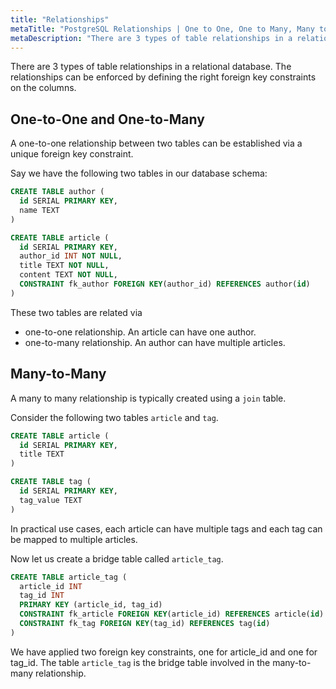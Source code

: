 ```yaml
---
title: "Relationships"
metaTitle: "PostgreSQL Relationships | One to One, One to Many, Many to Many | PostgreSQL Tutorial"
metaDescription: "There are 3 types of table relationships in a relational database like PostgreSQL. The relationships can be enforced by defining the right foreign key constraints on the columns."
---
```


There are 3 types of table relationships in a relational database. The relationships can be enforced by defining the right foreign key constraints on the columns.

## One-to-One and One-to-Many

A one-to-one relationship between two tables can be established via a unique foreign key constraint.

Say we have the following two tables in our database schema:

```sql
CREATE TABLE author (
  id SERIAL PRIMARY KEY,
  name TEXT
)

CREATE TABLE article (
  id SERIAL PRIMARY KEY,
  author_id INT NOT NULL,
  title TEXT NOT NULL,
  content TEXT NOT NULL,
  CONSTRAINT fk_author FOREIGN KEY(author_id) REFERENCES author(id)
)
```

These two tables are related via

- one-to-one relationship. An article can have one author.
- one-to-many relationship. An author can have multiple articles.

## Many-to-Many

A many to many relationship is typically created using a `join` table.

Consider the following two tables `article` and `tag`.

```sql
CREATE TABLE article (
  id SERIAL PRIMARY KEY,
  title TEXT
)

CREATE TABLE tag (
  id SERIAL PRIMARY KEY,
  tag_value TEXT
)
```

In practical use cases, each article can have multiple tags and each tag can be mapped to multiple articles.

Now let us create a bridge table called `article_tag`.

```sql
CREATE TABLE article_tag (
  article_id INT
  tag_id INT
  PRIMARY KEY (article_id, tag_id)
  CONSTRAINT fk_article FOREIGN KEY(article_id) REFERENCES article(id)
  CONSTRAINT fk_tag FOREIGN KEY(tag_id) REFERENCES tag(id)
)
```

We have applied two foreign key constraints, one for article_id and one for tag_id. The table `article_tag` is the bridge table involved in the many-to-many relationship.
